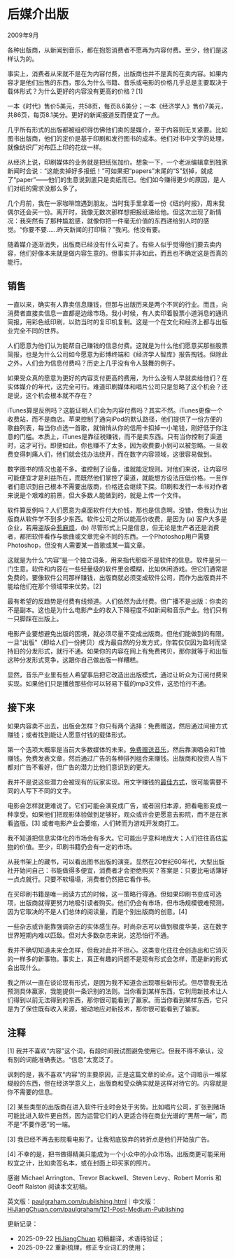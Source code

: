 
# 后媒介出版

2009年9月

各种出版商，从新闻到音乐，都在抱怨消费者不愿再为内容付费。至少，他们是这样认为的。

事实上，消费者从来就不是在为内容付费，出版商也并不是真的在卖内容。如果内容才是他们出售的东西，那么为什么书籍、音乐或电影的价格几乎总是主要取决于载体形式？为什么更好的内容没有更高的价格？[1]

一本《时代》售价5美元，共58页，每页8.6美分；一本《经济学人》售价7美元，共86页，每页8.1美分。更好的新闻报道反而便宜了一点。

几乎所有形式的出版都被组织得仿佛他们卖的是媒介，至于内容则无关紧要。比如图书出版商，他们的定价是基于印刷和发行图书的成本。他们对书中文字的处理，就像纺织厂对布匹上印的花纹一样。

从经济上说，印刷媒体的业务就是把纸张加价。想象一下，一个老派编辑拿到独家新闻时会说：“这能卖掉好多报纸！”可如果把“papers”末尾的“S”划掉，就成了“paper”——他们的生意说到底只是卖纸而已。他们如今赚得更少的原因，是人们对纸的需求没那么多了。

几个月前，我在一家咖啡馆遇到朋友。当时我手里拿着一份《纽约时报》，周末我偶尔还会买一份。离开时，我像无数次那样想把报纸递给他。但这次出现了新情况：我突然有了那种尴尬感，就像你把一件毫无价值的东西递给别人时的感觉。“你要不要……昨天新闻的打印稿？”我问。他没有要。

随着媒介逐渐消失，出版商已经没有什么可卖了。有些人似乎觉得他们要去卖内容，他们好像本来就是做内容生意的。但事实并非如此，而且也不确定这是否真的能行。

## 销售

一直以来，确实有人靠卖信息赚钱，但那与出版历来是两个不同的行业。而且，向消费者直接卖信息一直都是边缘市场。我小时候，有人卖印着股票小道消息的通讯简报，用彩色纸印刷，以防当时的复印机复制。这是一个在文化和经济上都与出版业完全不同的世界。

人们愿意为他们认为能帮自己赚钱的信息付费。这就是为什么他们愿意买那些股票简报，也是为什么公司如今愿意为彭博终端和《经济学人智库》报告掏钱。但除此之外，人们会为信息付费吗？历史上几乎没有令人鼓舞的例子。

如果受众真的愿意为更好的内容支付更高的费用，为什么没有人早就卖给他们？在实体媒介的年代，这完全可行。难道印刷媒体和唱片公司只是忽略了这个机会？还是说，这个机会根本就不存在？

iTunes算是反例吗？这能证明人们会为内容付费吗？其实不然。iTunes更像一个收费站，而不是商店。苹果控制了通向iPod的默认路径，他们提供了一份方便的歌曲列表，每当你点选一首歌，就悄悄从你的信用卡扣掉一小笔钱，刚好低于你注意的门槛。本质上，iTunes是靠征税赚钱，而不是卖东西。只有当你控制了渠道时，这才可行。即便如此，你也赚不了太多，因为收费要小到可以被忽略。一旦收费变得刺痛人们，他们就会找办法绕开，而在数字内容领域，这很容易做到。

数字图书的情况也差不多。谁控制了设备，谁就能定规则。对他们来说，让内容尽可能便宜才是利益所在，而既然他们掌控了渠道，就能想方设法压低价格。一旦作者们意识到自己根本不需要出版商，价格还会继续下探。印刷和发行一本书对作者来说是个艰难的前景，但大多数人能做到的，就是上传一个文件。

软件算反例吗？人们愿意为桌面软件付大价钱，那也是信息啊。没错，但我认为出版商从软件学不到多少东西。软件公司之所以能高价收费，是因为 (a) 客户大多是企业，若用盗版会[惹麻烦](http://www.bsa.org/country/News%20and%20Events/News%20Archives/en/2009/en-08312009-mueller.aspx?sc_lang=en)，(b) 尽管形式上只是信息，但无论是生产者还是消费者，都把软件看作与歌曲或文章完全不同的东西。一个Photoshop用户需要Photoshop，但没有人需要某一首歌或某一篇文章。

这就是为什么“内容”是一个独立词条，用来指代那些不是软件的信息。软件是另一门生意。软件和内容在一些轻量级的软件里会模糊，比如休闲游戏。但它们通常是免费的。要像软件公司那样赚钱，出版商就必须变成软件公司，而作为出版商并不能给他们在那个领域带来优势。[2]

最有希望的反趋势是付费有线频道。人们依然为此付费。但广播不是出版：你卖的不是副本。这也是为什么电影产业的收入下降程度不如新闻和音乐产业。他们只有一只脚踩在出版上。

电影产业要想避免出版的困境，就必须尽量不变成出版商。但他们能做到的有限。一旦“出版”（即给人们一份拷贝）成为最自然的分发方式，你若仅仅因为盈利而坚持旧的分发形式，就行不通。如果你的内容在网上有免费拷贝，那你就等于和出版这种分发形式竞争，这跟你自己做出版一样糟糕。

显然，音乐产业里有些人希望事后把它改造出出版模式，通过让听众为订阅付费来实现。如果他们只是播放那些你可以轻易下载的mp3文件，这恐怕行不通。

## 接下来

如果内容卖不出去，出版会怎样？你只有两个选择：免费赠送，然后通过间接方式赚钱；或者找到能让人愿意付钱的载体形式。

第一个选项大概率是当前大多数媒体的未来。[免费赠送音乐](http://thesixtyone.com)，然后靠演唱会和T恤赚钱。免费发表文章，然后通过广告的各种排列组合来赚钱。出版商和投资人当下都对广告不看好，但广告的潜力比他们意识到的更大。

我并不是说这些潜力会被现有的玩家实现。用文字赚钱的[最佳方式](http://ycombinator.com/rfs1.html)，很可能需要不同的人写下不同的文字。

电影会怎样就更难说了。它们可能会演变成广告，或者回归本源，把看电影变成一种享受。如果他们把观影体验做到足够好，观众或许会更愿意去影院，而不是在家看盗版。[3] 或者电影产业会萎缩，人们转而为游戏开发商打工。

我不知道把信息实体化的市场会有多大。它可能出乎意料地庞大；人们往往高估[实物](https://hijiangchuan.com/paulgraham/079-Stuff)的价值。至少，印刷书籍仍会有一定的市场。

从我书架上的藏书，可以看出图书出版的演变。显然在20世纪60年代，大型出版社开始问自己：书能做得多便宜，消费者才会拒绝购买？答案是：只要比电话簿好一点点就行。只要不软塌塌，消费者仍然把它看作书。

在买印刷书籍是唯一阅读方式的时候，这一策略行得通。但如果印刷书变成可选项，出版商就得更努力地吸引读者购买。他们仍会有市场，但市场规模很难预测，因为它取决的不是人们总体的阅读量，而是个别出版商的创意。[4]

一些杂志或许能靠强调杂志的实体感生存。时尚杂志可以做到极度华美，这在数字世界短期内难以匹敌。但对大多数杂志来说，这恐怕行不通。

我并不确切知道未来会怎样，但我对此并不担心。这类变化往往会创造出和它消灭的一样多的新事物。事实上，真正有趣的问题不是现有形式会怎样，而是新的形式会出现什么。

我之所以一直在谈论现有形式，是因为我不知道会出现哪些新形式。但尽管我无法预测具体赢家，我能提供一条识别的法则。当你看到某样东西，它利用新技术让人们得到以前无法得到的东西，那你很可能看到了赢家。而当你看到某样东西，它只是为了保住既有收入来源，被动地应对新技术，那你很可能看到了输家。

## 注释

[1] 我并不喜欢“内容”这个词，有段时间我试图避免使用它。但我不得不承认，没有别的词能准确表达。“信息”太宽泛了。

讽刺的是，我不喜欢“内容”的主要原因，正是这篇文章的论点。这个词暗示一堆浆糊般的东西，但在经济学意义上，出版商和受众确实就是这样对待它的。内容就是你不需要的信息。

[2] 某些类型的出版商在进入软件行业时会处于劣势。比如唱片公司，扩张到赌场可能比进入软件更自然，因为运营它们的人更适合待在商业光谱的“黑帮一端”，而不是“不要作恶”的一端。

[3] 我已经不再去影院看电影了。让我彻底放弃的转折点是他们开始放广告。

[4] 不幸的是，把书做得精美只能成为一个小众中的小众市场。出版商更可能采用权宜之计，比如卖签名本，或在封面上印买家的照片。

感谢 Michael Arrington、Trevor Blackwell、Steven Levy、Robert Morris 和 Geoff Ralston 阅读本文初稿。

英文版：[paulgraham.com/publishing.html](https://paulgraham.com/publishing.html)｜中文版：[HiJiangChuan.com/paulgraham/121-Post-Medium-Publishing](https://hijiangchuan.com/paulgraham/121-Post-Medium-Publishing)

更新记录：
- 2025-09-22 [HiJiangChuan](https://hijiangchuan.com) 初稿翻译，术语待验证；
- 2025-09-22 重新梳理，修正专业词汇的使用；
